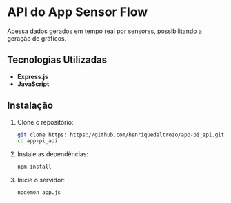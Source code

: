 # API do App Sensor Flow

Acessa dados gerados em tempo real por sensores, possibilitando a geração de gráficos.

## Tecnologias Utilizadas

- **Express.js**
- **JavaScript**

## Instalação

1. Clone o repositório:

   ```bash
   git clone https: https://github.com/henriquedaltrozo/app-pi_api.git
   cd app-pi_api
   ```

2. Instale as dependências:

   ```bash
   npm install
   ```

3. Inicie o servidor:
   ```bash
   nodemon app.js
   ```
   
